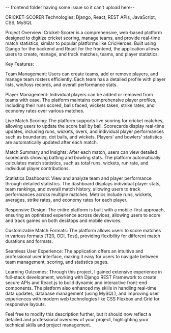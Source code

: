 -- frontend folder having some issue so it can't upload here--



CRICKET-SCORER 
Technologies: Django, React, REST APIs, JavaScript, CSS, MySQL

Project Overview:
Cricket-Scorer is a comprehensive, web-based platform designed to digitize cricket scoring, manage teams, and provide real-time match statistics, similar to popular platforms like CricHeroes. Built using Django for the backend and React for the frontend, the application allows users to create, manage, and track matches, teams, and player statistics.

Key Features:

Team Management:
Users can create teams, add or remove players, and manage team rosters efficiently. Each team has a detailed profile with player lists, win/loss records, and overall performance stats.

Player Management:
Individual players can be added or removed from teams with ease. The platform maintains comprehensive player profiles, including their runs scored, balls faced, wickets taken, strike rates, and economy rates over various matches.

Live Match Scoring:
The platform supports live scoring for cricket matches, allowing users to update the score ball by ball. Scorecards display real-time updates, including runs, wickets, overs, and individual player performances such as boundaries, dot balls, and wickets. Players' and bowlers' statistics are automatically updated after each match.

Match Summary and Insights:
After each match, users can view detailed scorecards showing batting and bowling stats. The platform automatically calculates match statistics, such as total runs, wickets, run rate, and individual player contributions.

Statistics Dashboard:
View and analyze team and player performance through detailed statistics. The dashboard displays individual player stats, team rankings, and overall match history, allowing users to track performances across multiple matches. Metrics include runs, wickets, averages, strike rates, and economy rates for each player.

Responsive Design:
The entire platform is built with a mobile-first approach, ensuring an optimized experience across devices, allowing users to score and track games on both desktops and mobile devices.

Customizable Match Formats:
The platform allows users to score matches in various formats (T20, ODI, Test), providing flexibility for different match durations and formats.

Seamless User Experience:
The application offers an intuitive and professional user interface, making it easy for users to navigate between team management, scoring, and statistics pages.

Learning Outcomes:
Through this project, I gained extensive experience in full-stack development, working with Django REST Framework to create secure APIs and React.js to build dynamic and interactive front-end components. The platform also enhanced my skills in handling real-time data updates, database management (using MySQL), and improving user experiences with modern web technologies like CSS Flexbox and Grid for responsive layouts.

Feel free to modify this description further, but it should now reflect a detailed and professional overview of your project, highlighting your technical skills and project management.




